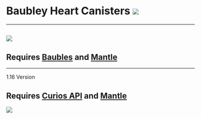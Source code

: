 # Baubley Heart Canisters [![](http://cf.way2muchnoise.eu/full_282947_downloads.svg)](https://minecraft.curseforge.com/projects/baubley-heart-canisters)
---
[![](http://cf.way2muchnoise.eu/versions/Available%20for%20MC_282947_all.svg)](https://minecraft.curseforge.com/projects/baubley-heart-canisters/files)
---
## Requires [Baubles](https://minecraft.curseforge.com/projects/baubles "Download on CurseForge") and [Mantle](https://minecraft.curseforge.com/projects/mantle "Download on CurseForge")
---
1.16 Version
## Requires [Curios API](https://www.curseforge.com/minecraft/mc-mods/curios "Download on CurseForge") and [Mantle](https://minecraft.curseforge.com/projects/mantle "Download on CurseForge")

![](https://i.gyazo.com/245e4d299413fdc6a6eb843b9d32bc29.gif)


